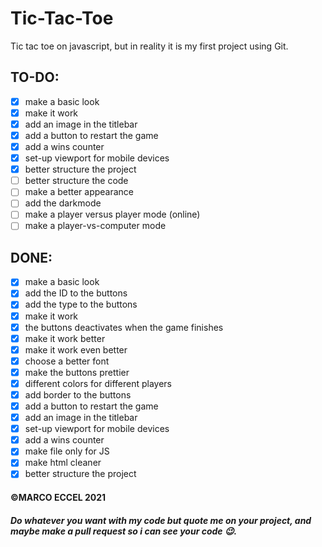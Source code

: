 # Tic-Tac-Toe
Tic tac toe on javascript, but in reality it is my first project using Git. 


## TO-DO:
- [x] make a basic look
- [x] make it work
- [x] add an image in the titlebar
- [x] add a button to restart the game
- [x] add a wins counter
- [x] set-up viewport for mobile devices
- [x] better structure the project
- [ ] better structure the code
- [ ] make a better appearance
- [ ] add the darkmode
- [ ] make a player versus player mode (online)
- [ ] make a player-vs-computer mode

## DONE:

- [x] make a basic look
- [x] add the ID to the buttons
- [x] add the type to the buttons
- [x] make it work
- [x] the buttons deactivates when the game finishes
- [x] make it work better
- [x] make it work even better
- [x] choose a better font
- [x] make the buttons prettier
- [x] different colors for different players
- [x] add border to the buttons
- [x] add a button to restart the game
- [x] add an image in the titlebar
- [x] set-up viewport for mobile devices
- [x] add a wins counter
- [x] make file only for JS
- [x] make html cleaner
- [x] better structure the project

#### ©MARCO ECCEL 2021
##### Do whatever you want with my code but _quote me_ on your project, and maybe make a pull request so i can see your code 😉.
